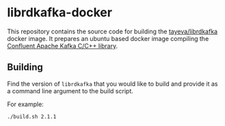 # librdkafka-docker

This repository contains the source code for building the [tayeva/librdkafka](https://hub.docker.com/repository/docker/tayeva/librdkafka/general) docker image. It prepares an ubuntu based docker image compiling the [Confluent Apache Kafka C/C++ library](https://github.com/confluentinc/librdkafka).

## Building

Find the version of `librdkafka` that you would like to build and provide it as a command line argument to the build script.

For example:

`./build.sh 2.1.1`
